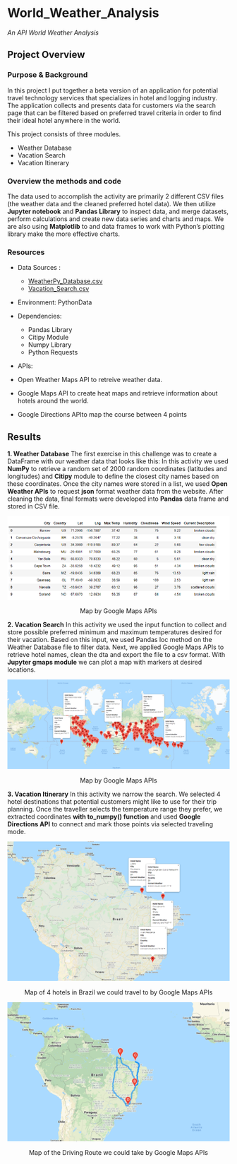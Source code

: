 # World_Weather_Analysis
*An API World Weather Analysis*

## Project Overview 
### Purpose & Background

In this project I put together a beta version of an application for potential travel technology services that specializes in hotel and 
logging industry.  The application collects and presents data for customers via the search page that can be filtered based on preferred 
travel criteria in order to find their ideal hotel anywhere in the world.

This project consists of three modules.

  -	Weather Database 
  -	Vacation Search  
  -	Vacation Itinerary
 
### Overview the methods and code
The data used to accomplish the activity are primarily 2 different CSV files (the weather data and the cleaned preferred hotel data). 
We then utilize **Jupyter notebook** and **Pandas Library** to inspect data, and merge datasets, perform calculations and create 
new data series and charts and maps.  We are also using **Matplotlib** to and data frames to work with Python’s plotting 
library make the more effective charts.

### Resources
- Data Sources :    
  - [WeatherPy_Database.csv](https://github.com/mjrotter4445/World_Weather_Analysis/blob/main/Weather_Database/WeatherPy_Database.csv)
  - [Vacation_Search.csv](https://github.com/mjrotter4445/World_Weather_Analysis/blob/main/Vacation_Search/WeatherPy_vacation.csv)
 
- Environment:  PythonData
- Dependencies: 
  -   Pandas Library
  -   Citipy Module
  -   Numpy Library
  -   Python Requests 
 - APIs: 
  -   Open Weather Maps API to retreive weather data.
  -   Google Maps API to create heat maps and retrieve information about hotels around the world.
  -   Google Directions APIto map the course between 4 points 
 
## Results 
 **1.   Weather Database**
The first exercise in this challenge was to create a DataFrame with our weather data that looks like this: 
In this activity we used **NumPy** to retrieve a random set of 2000 random coordinates (latitudes and longitudes)
and **Citipy** module to define the closest city names based on these coordinates.  Once the city names were stored 
in a list, we used **Open Weather APIs** to request **json** format weather data from the website.  After cleaning the data, 
final formats were developed into **Pandas** data frame and stored in CSV file.

<p align="center">
<img src="https://github.com/mjrotter4445/World_Weather_Analysis/blob/main/Weather_Database/WeatherPy_Dataframe_screenshot.png">
</p>

<p align="center">
Map by Google Maps APIs
</p>

**2.  Vacation Search** 
In this activity we used the input function to collect and store possible preferred minimum and maximum temperatures
desired for their vacation.   Based on this input, we used Pandas loc method on the Weather Database file to filter 
data.  Next, we applied Google Maps APIs to retrieve hotel names, clean the dta and export the file to a csv format.
With **Jupyter gmaps module** we can plot a map with markers at desired locations.      
         
![WeatherPy_travel_map_markers png](https://github.com/mjrotter4445/World_Weather_Analysis/blob/main/Vacation_Search/WeatherPy_vacation_map.png)
 
<p align="center">
Map by Google Maps APIs
</p>


**3.  Vacation Itinerary** 
In this activity we narrow the search.  We selected 4 hotel destinations that potential customers might like to use for their trip planning. 
Once the traveller selects the temperature range they prefer, we extracted coordinates **with to_numpy() function**
and used **Google Directions API** to connect and mark those points via selected traveling mode. 
  
 
  ![WeatherPy_travel_map png](https://github.com/mjrotter4445/World_Weather_Analysis/blob/main/Vacation_Itinerary/WeatherPy_travel_map_markers.png)
  
<p align="center">
Map of 4 hotels in Brazil we could travel to by Google Maps APIs
</p>

  
  ![WeatherPy_travel_map_markers png](https://github.com/mjrotter4445/World_Weather_Analysis/blob/main/Vacation_Itinerary/WeatherPy_travel_map.png)

<p align="center">
Map of the Driving Route we could take by Google Maps APIs
</p>

 

  
